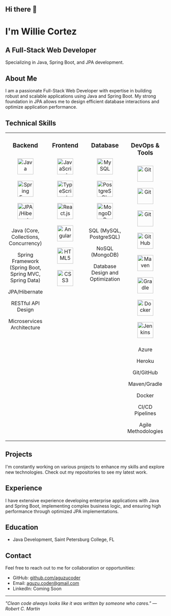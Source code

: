 ## Hi there 👋

<!--
**AguzuCoder/AguzuCoder** is a ✨ _special_ ✨ repository because its `README.md` (this file) appears on your GitHub profile.

Here are some ideas to get you started:

- 🔭 I’m currently working on ...
- 🌱 I’m currently learning ...
- 👯 I’m looking to collaborate on ...
- 🤔 I’m looking for help with ...
- 💬 Ask me about ...
- 📫 How to reach me: ...
- 😄 Pronouns: ...
- ⚡ Fun fact: ...
-->
# I'm Willie Cortez

## A Full-Stack Web Developer

Specializing in Java, Spring Boot, and JPA development.

## About Me

I am a passionate Full-Stack Web Developer with expertise in building robust and scalable applications using Java and Spring Boot. My strong foundation in JPA allows me to design efficient database interactions and optimize application performance.

## Technical Skills

<table>
<tr>
<td valign="top" width="25%">
<h3 align="center">Backend</h3>
<div align="center">
<a href="https://www.java.com/" target="_blank"><img style="margin: 10px" src="https://skillicons.dev/icons?i=java" alt="Java" height="50" /></a>
<a href="https://spring.io/" target="_blank"><img style="margin: 10px" src="https://skillicons.dev/icons?i=spring" alt="Spring Framework" height="50" /></a>
<a href="https://hibernate.org/" target="_blank"><img style="margin: 10px" src="https://skillicons.dev/icons?i=hibernate" alt="JPA/Hibernate" height="50" /></a>
</div>
<div align="center">
<p>Java (Core, Collections, Concurrency)</p>
<p>Spring Framework (Spring Boot, Spring MVC, Spring Data)</p>
<p>JPA/Hibernate</p>
<p>RESTful API Design</p>
<p>Microservices Architecture</p>
</div>
</td>
<td valign="top" width="25%">
<h3 align="center">Frontend</h3>
<div align="center">
<a href="https://developer.mozilla.org/en-US/docs/Web/JavaScript" target="_blank"><img style="margin: 10px" src="https://skillicons.dev/icons?i=js" alt="JavaScript" height="50" /></a>
<a href="https://www.typescriptlang.org/" target="_blank"><img style="margin: 10px" src="https://skillicons.dev/icons?i=ts" alt="TypeScript" height="50" /></a>
<a href="https://reactjs.org/" target="_blank"><img style="margin: 10px" src="https://skillicons.dev/icons?i=react" alt="React.js" height="50" /></a>
<a href="https://angular.io/" target="_blank"><img style="margin: 10px" src="https://skillicons.dev/icons?i=angular" alt="Angular" height="50" /></a>
<a href="https://developer.mozilla.org/en-US/docs/Web/HTML" target="_blank"><img style="margin: 10px" src="https://skillicons.dev/icons?i=html" alt="HTML5" height="50" /></a>
<a href="https://developer.mozilla.org/en-US/docs/Web/CSS" target="_blank"><img style="margin: 10px" src="https://skillicons.dev/icons?i=css" alt="CSS3" height="50" /></a>
</div>
</td>
<td valign="top" width="25%">
<h3 align="center">Database</h3>
<div align="center">
<a href="https://www.mysql.com/" target="_blank"><img style="margin: 10px" src="https://skillicons.dev/icons?i=mysql" alt="MySQL" height="50" /></a>
<a href="https://www.postgresql.org/" target="_blank"><img style="margin: 10px" src="https://skillicons.dev/icons?i=postgres" alt="PostgreSQL" height="50" /></a>
<a href="https://www.mongodb.com/" target="_blank"><img style="margin: 10px" src="https://skillicons.dev/icons?i=mongodb" alt="MongoDB" height="50" /></a>
</div>
<div align="center">
<p>SQL (MySQL, PostgreSQL)</p>
<p>NoSQL (MongoDB)</p>
<p>Database Design and Optimization</p>
</div>
</td>
<td valign="top" width="25%">
<h3 align="center">DevOps & Tools</h3>
<div align="center">
<a href="https://azure.microsoft.com/en-us/" target="_blank"><img style="margin: 10px" src="https://skillicons.dev/icons?i=azure" alt="Git" height="50" /></a>
<a href="https://www.heroku.com/" target="_blank"><img style="margin: 10px" src="https://skillicons.dev/icons?i=heroku" alt="Git" height="50" /></a>
<a href="https://git-scm.com/" target="_blank"><img style="margin: 10px" src="https://skillicons.dev/icons?i=git" alt="Git" height="50" /></a>
<a href="https://github.com/" target="_blank"><img style="margin: 10px" src="https://skillicons.dev/icons?i=github" alt="GitHub" height="50" /></a>
<a href="https://maven.apache.org/" target="_blank"><img style="margin: 10px" src="https://skillicons.dev/icons?i=maven" alt="Maven" height="50" /></a>
<a href="https://gradle.org/" target="_blank"><img style="margin: 10px" src="https://skillicons.dev/icons?i=gradle" alt="Gradle" height="50" /></a>
<a href="https://www.docker.com/" target="_blank"><img style="margin: 10px" src="https://skillicons.dev/icons?i=docker" alt="Docker" height="50" /></a>
<a href="https://jenkins.io/" target="_blank"><img style="margin: 10px" src="https://skillicons.dev/icons?i=jenkins" alt="Jenkins" height="50" /></a>
</div>
<div align="center">
<p>Azure</p>
<p>Heroku</p>
<p>Git/GitHub</p>
<p>Maven/Gradle</p>
<p>Docker</p>
<p>CI/CD Pipelines</p>
<p>Agile Methodologies</p>
</div>
</td>
</tr>
</table>

## Projects

I'm constantly working on various projects to enhance my skills and explore new technologies. Check out my repositories to see my latest work.

## Experience

I have extensive experience developing enterprise applications with Java and Spring Boot, implementing complex business logic, and ensuring high performance through optimized JPA implementations.

## Education

- Java Development, Saint Petersburg College, FL

## Contact

Feel free to reach out to me for collaboration or opportunities:

- GitHub: [github.com/aguzucoder](https://github.com/aguzucoder)
- Email: aguzu.coder@gmail.com
- LinkedIn: Coming Soon

---

*"Clean code always looks like it was written by someone who cares." — Robert C. Martin*

